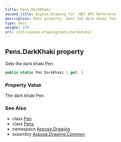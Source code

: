 ```yaml
---
title: Pens.DarkKhaki
second_title: Aspose.Drawing for .NET API Reference
description: Pens property. Gets the dark khaki Pen
type: docs
weight: 270
url: /net/aspose.drawing/pens/darkkhaki/
---
```

## Pens.DarkKhaki property

Gets the dark khaki Pen.

```csharp
public static Pen DarkKhaki { get; }
```

### Property Value

The dark khaki Pen.

### See Also

* class [Pen](../../pen/)
* class [Pens](../)
* namespace [Aspose.Drawing](../../pens/)
* assembly [Aspose.Drawing.Common](../../../)


